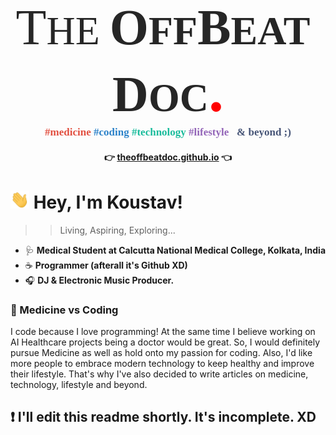 

<!--


Here are some ideas to get you started:

- 🔭 I’m currently working on ...
- 🌱 I’m currently learning ...
- 👯 I’m looking to collaborate on ...
- 🤔 I’m looking for help with ...
- 💬 Ask me about ...
- 📫 How to reach me: ...
- 😄 Pronouns: ...
- ⚡ Fun fact: ...
-->

<p style="line-height:normal;margin-top:0pt;margin-bottom:0pt;margin-left:0in;margin-right:0in;text-indent:0in;text-align:center;"><span style='font-size:80px;font-family:"Tw Cen MT";color:#262626;font-weight:normal;font-style:normal;vertical-align:baseline;'>T</span><span style='font-size:64px;font-family:"Tw Cen MT";color:#262626;font-weight:normal;font-style:normal;vertical-align:baseline;'>HE&nbsp;</span><span style='font-size:80px;font-family:"Tw Cen MT";color:#262626;font-weight:bold;font-style:normal;vertical-align:baseline;'>O</span><span style='font-size:64px;font-family:"Tw Cen MT";color:#262626;font-weight:bold;font-style:normal;vertical-align:baseline;'>FF</span><span style='font-size:80px;font-family:"Tw Cen MT";color:#262626;font-weight:bold;font-style:normal;vertical-align:baseline;'>B</span><span style='font-size:64px;font-family:"Tw Cen MT";color:#262626;font-weight:bold;font-style:normal;vertical-align:baseline;'>EAT&nbsp;</span><span style='font-size:80px;font-family:"Tw Cen MT";color:#262626;font-weight:bold;font-style:normal;vertical-align:baseline;'>D</span><span style='font-size:64px;font-family:"Tw Cen MT";color:#262626;font-weight:bold;font-style:normal;vertical-align:baseline;'>OC</span><span style='font-size:96px;font-family:"Tw Cen MT";color:red;font-weight:bold;font-style:normal;vertical-align:baseline;'>.</span></p>
<p style="margin-top:0pt;margin-bottom:0pt;margin-left:0in;text-align:center;"><span style='font-size: 17px; font-family: "Lucida Console"; color: rgb(226, 80, 65); font-weight: bold;'>#</span><span style="font-size: 17px;"><span style='font-family: "Lucida Console"; color: rgb(226, 80, 65); font-weight: bold;'>medicine</span><span style='font-family: "Lucida Console"; color: rgb(226, 80, 65);'>&nbsp;</span><span style='font-family: "Lucida Console"; color: rgb(44, 130, 201); font-weight: bold;'>#coding&nbsp;</span><span style='font-family: "Lucida Console"; color: rgb(26, 188, 156); font-weight: bold;'>#technology&nbsp;</span><span style='font-family: "Lucida Console"; color: rgb(147, 101, 184); font-weight: bold;'>#lifestyle</span><span style="font-family: Calibri; color: black;">&nbsp;&nbsp;&nbsp;</span><span style='font-family: "Lucida Console"; color: rgb(71, 85, 119); font-weight: bold;'>&amp;&nbsp;beyond&nbsp;</span></span><span style='font-size: 17px; font-family: "Lucida Console"; color: rgb(71, 85, 119); font-weight: bold;'>;)</span></p>

<div align="center">

#### 👉 [theoffbeatdoc.github.io](https://theoffbeatdoc.github.io) 👈

</div>

<!--p style="align:centre"><img src="assets/logo-red-black.png" width="600px"></p-->
<h1><img src="assets/Hi.gif" width="30px"> Hey, I'm Koustav!</h1>

>>Living, Aspiring, Exploring...

  - 🩺 **Medical Student at Calcutta National Medical College, Kolkata, India**
  - ☕ **Programmer (afterall it's Github XD)**
  - 🎧 **DJ & Electronic Music Producer.**

### 🤔 Medicine vs Coding
I code because I love programming! At the same time I believe working on AI Healthcare projects being a doctor would be great. So, I would definitely pursue Medicine as well as hold onto my passion for coding. Also, I'd like more people to embrace modern technology to keep healthy and improve their lifestyle. That's why I've also decided to write articles on medicine, technology, lifestyle and beyond.

## ❗ I'll edit this readme shortly. It's incomplete. XD